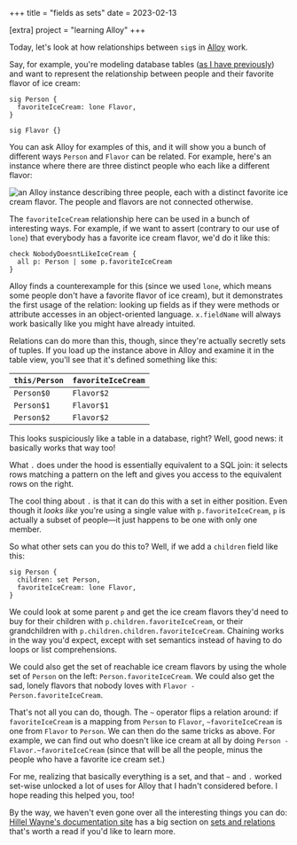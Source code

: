 +++
title = "fields as sets"
date = 2023-02-13

[extra]
project = "learning Alloy"
+++

Today, let's look at how relationships between `sig`s in [Alloy](@/projects/learning-alloy.md) work.

Say, for example, you're modeling database tables ([as I have previously](@/posts/modeling-database-tables-in-alloy.md)) and want to represent the relationship between people and their favorite flavor of ice cream:

```alloy
sig Person {
  favoriteIceCream: lone Flavor,
}

sig Flavor {}
```

You can ask Alloy for examples of this, and it will show you a bunch of different ways `Person` and `Flavor` can be related. For example, here's an instance where there are three distinct people who each like a different flavor:

![an Alloy instance describing three people, each with a distinct favorite ice cream flavor. The people and flavors are not connected otherwise.](/images/three-people-three-flavors.png)

The `favoriteIceCream` relationship here can be used in a bunch of interesting ways. For example, if we want to assert (contrary to our use of `lone`) that everybody has a favorite ice cream flavor, we'd do it like this:

```
check NobodyDoesntLikeIceCream {
  all p: Person | some p.favoriteIceCream
}
```

Alloy finds a counterexample for this (since we used `lone`, which means some people don't have a favorite flavor of ice cream), but it demonstrates the first usage of the relation: looking up fields as if they were methods or attribute accesses in an object-oriented language. `x.fieldName` will always work basically like you might have already intuited.

Relations can do more than this, though, since they're actually secretly sets of tuples. If you load up the instance above in Alloy and examine it in the table view, you'll see that it's defined something like this:

| `this/Person` | `favoriteIceCream` |
| ------------- | ------------------ |
| `Person$0`    | `Flavor$2`         |
| `Person$1`    | `Flavor$1`         |
| `Person$2`    | `Flavor$2`         |

This looks suspiciously like a table in a database, right? Well, good news: it basically works that way too!

What `.` does under the hood is essentially equivalent to a SQL join: it selects rows matching a pattern on the left and gives you access to the equivalent rows on the right.

The cool thing about `.` is that it can do this with a set in either position. Even though it *looks like* you're using a single value with `p.favoriteIceCream`, `p` is actually a subset of people—it just happens to be one with only one member.

So what other sets can you do this to? Well, if we add a `children` field like this:

```
sig Person {
  children: set Person,
  favoriteIceCream: lone Flavor,
}
```

We could look at some parent `p` and get the ice cream flavors they'd need to buy for their children with `p.children.favoriteIceCream`, or their grandchildren with `p.children.children.favoriteIceCream`. Chaining works in the way you'd expect, except with set semantics instead of having to do loops or list comprehensions.

We could also get the set of reachable ice cream flavors by using the whole set of `Person` on the left: `Person.favoriteIceCream`. We could also get the sad, lonely flavors that nobody loves with `Flavor - Person.favoriteIceCream`.

That's not all you can do, though. The `~` operator flips a relation around: if `favoriteIceCream` is a mapping from `Person` to `Flavor`, `~favoriteIceCream` is one from `Flavor` to `Person`. We can then do the same tricks as above. For example, we can find out who doesn't like ice cream at all by doing `Person - Flavor.~favoriteIceCream` (since that will be all the people, minus the people who have a favorite ice cream set.)

For me, realizing that basically everything is a set, and that `~` and `.` worked set-wise unlocked a lot of uses for Alloy that I hadn't considered before. I hope reading this helped you, too!

By the way, we haven't even gone over all the interesting things you can do: [Hillel Wayne's documentation site](https://alloy.readthedocs.io) has a big section on [sets and relations](https://alloy.readthedocs.io/en/latest/language/sets-and-relations.html#sets-and-relations) that's worth a read if you'd like to learn more.